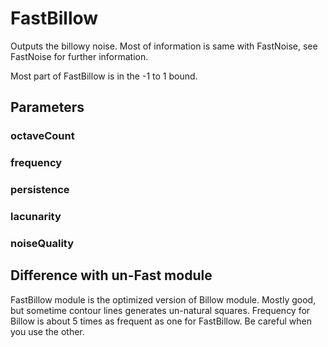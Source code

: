 # FastBillow
Outputs the billowy noise. Most of information is same with FastNoise, see FastNoise for further information.

Most part of FastBillow is in the -1 to 1 bound.

## Parameters
### octaveCount

### frequency

### persistence

### lacunarity

### noiseQuality

## Difference with un-Fast module
FastBillow module is the optimized version of Billow module. Mostly good, but sometime contour lines generates un-natural squares. Frequency for Billow is about 5 times as frequent as one for FastBillow. Be careful when you use the other.
